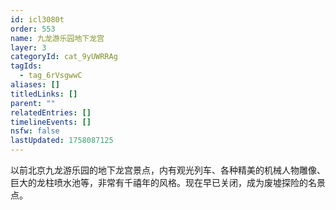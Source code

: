 ```yaml
---
id: icl3080t
order: 553
name: 九龙游乐园地下龙宫
layer: 3
categoryId: cat_9yUWRRAg
tagIds:
  - tag_6rVsgwwC
aliases: []
titledLinks: []
parent: ""
relatedEntries: []
timelineEvents: []
nsfw: false
lastUpdated: 1758087125
---
```


以前北京九龙游乐园的地下龙宫景点，内有观光列车、各种精美的机械人物雕像、巨大的龙柱喷水池等，非常有千禧年的风格。现在早已关闭，成为废墟探险的名景点。